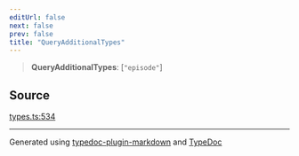 ```yaml
---
editUrl: false
next: false
prev: false
title: "QueryAdditionalTypes"
---
```


> **QueryAdditionalTypes**: [`"episode"`]

## Source

[types.ts:534](https://github.com/fostertheweb/spotify-web-sdk/blob/e412602/src/types.ts#L534)

***

Generated using [typedoc-plugin-markdown](https://www.npmjs.com/package/typedoc-plugin-markdown) and [TypeDoc](https://typedoc.org/)
